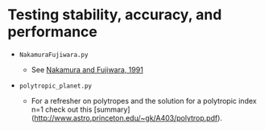 Testing stability, accuracy, and performance
==============================================

  - `NakamuraFujiwara.py` 
    + See [Nakamura and Fujiwara, 1991](http://linkinghub.elsevier.com/retrieve/pii/001910359190040Z)

  - `polytropic_planet.py` 
    + For a refresher on polytropes and the solution for a polytropic index n=1
      check out this [summary] (http://www.astro.princeton.edu/~gk/A403/polytrop.pdf).
